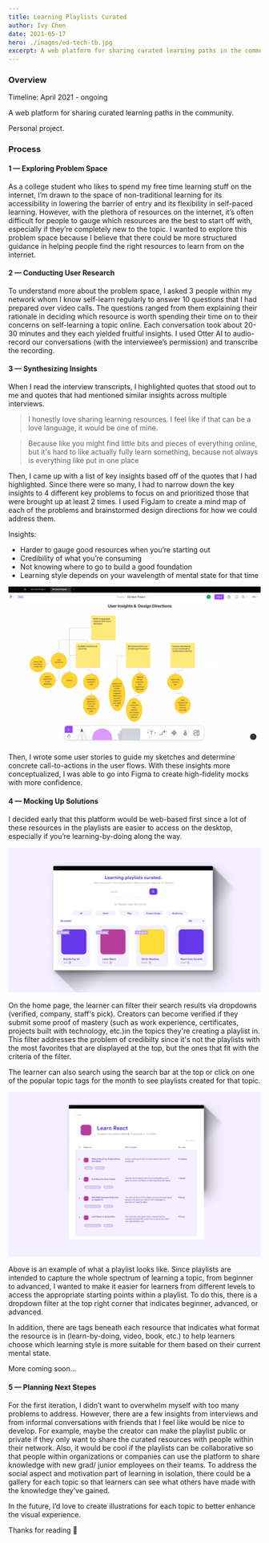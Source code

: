 ```yaml
---
title: Learning Playlists Curated
author: Ivy Chen
date: 2021-05-17
hero: ./images/ed-tech-tb.jpg
excerpt: A web platform for sharing curated learning paths in the community
---
```


### Overview


Timeline: April 2021 - ongoing 

A web platform for sharing curated learning paths in the community.

Personal project.


### Process 


#### 1 — Exploring Problem Space 

As a college student who likes to spend my free time learning stuff on the internet, I’m drawn to the space of non-traditional learning for its accessibility in lowering the barrier of entry and its flexibility in self-paced learning. However, with the plethora of resources on the internet, it’s often difficult for people to gauge which resources are the best to start off with, especially if they’re completely new to the topic. I wanted to explore this problem space because I believe that there could be more structured guidance in helping people find the right resources to learn from on the internet. 

#### 2 — Conducting User Research 

To understand more about the problem space, I asked 3 people within my network whom I know self-learn regularly to answer 10 questions that I had prepared over video calls. The questions ranged from them explaining their rationale in deciding which resource is worth spending their time on to their concerns on self-learning a topic online. Each conversation took about 20-30 minutes and they each yielded fruitful insights. I used Otter AI to audio-record our conversations (with the interviewee’s permission) and transcribe the recording.

#### 3 — Synthesizing Insights  

When I read the interview transcripts, I highlighted quotes that stood out to me and quotes that had mentioned similar insights across multiple interviews. 

>I honestly love sharing learning resources. I feel like if that can be a love language, it would be one of mine.

>Because like you might find little bits and pieces of everything online, but it's hard to like actually fully learn something, because not always is everything like put in one place

Then, I came up with a list of key insights based off of the quotes that I had highlighted. Since there were so many, I had to narrow down the key insights to 4 different key problems to focus on and prioritized those that were brought up at least 2 times. I used FigJam to create a mind map of each of the problems and brainstormed design directions for how we could address them.

Insights: 

- Harder to gauge good resources when you’re starting out 
- Credibility of what you’re consuming
- Not knowing where to go to build a good foundation
- Learning style depends on your wavelength of mental state for that time


<div className="Image__Small">
  <img
    src="./images/edtech-fig.jpg"
    title="figjam"
    alt="Alt text"
  />
</div>

Then, I wrote some user stories to guide my sketches and determine concrete call-to-actions in the user flows. With these insights more conceptualized, I was able to go into Figma to create high-fidelity mocks with more confidence. 


#### 4 — Mocking Up Solutions

I decided early that this platform would be web-based first since a lot of these resources in the playlists are easier to access on the desktop, especially if you’re learning-by-doing along the way. 

<div className="Image__Small">
  <img
    src="./images/edtech-home.jpg"
    title="home"
    alt="Alt text"
  />
</div>

On the home page, the learner can filter their search results via dropdowns (verified, company, staff's pick). Creators can become verified if they submit some proof of mastery (such as work experience, certificates, projects built with technology, etc.)in the topics they're creating a playlist in. This filter addresses the problem of credibilty since it's not the playlists with the most favorites that are displayed at the top, but the ones that fit with the criteria of the filter. 

The learner can also search using the search bar at the top or click on one of the popular topic tags for the month to see playlists created for that topic. 


<div className="Image__Small">
  <img
    src="./images/learn-react.jpg"
    title="react"
    alt="Alt text"
  />
</div>

Above is an example of what a playlist looks like. Since playlists are intended to capture the whole spectrum of learning a topic, from beginner to advanced, I wanted to make it easier for learners from different levels to access the appropriate starting points within a playlist. To do this, there is a dropdown filter at the top right corner that indicates beginner, advanced, or advanced. 

In addition, there are tags beneath each resource that indicates what format the resource is in (learn-by-doing, video, book, etc.) to help learners choose which learning style is more suitable for them based on their current mental state. 

More coming soon...


#### 5 — Planning Next Stepes

For the first iteration, I didn’t want to overwhelm myself with too many problems to address. However, there are a few insights from interviews and from informal conversations with friends that I feel like would be nice to develop. For example, maybe the creator can make the playlist public or private if they only want to share the curated resources with people within their network. Also, it would be cool if the playlists can be collaborative so that people within organizations or companies can use the platform to share knowledge with new grad/ junior employees on their teams. To address the social aspect and motivation part of learning in isolation, there could be a gallery for each topic so that learners can see what others have made with the knowledge they’ve gained. 

In the future, I’d love to create illustrations for each topic to better enhance the visual experience.

Thanks for reading 💜 